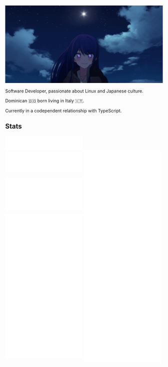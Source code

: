 ![hoshino ai](./pics/ai.gif)

Software Developer, passionate about Linux and Japanese culture.

Dominican 🇩🇴 born living in Italy 🇮🇹.

Currently in a codependent relationship with TypeScript.

## Stats
<picture>
  <img align="center" width="49%" src="./header.svg" />
</picture>
<br/>
<picture>
  <img align="center" width="49%" src="./repositories.svg" />
</picture>
<picture>
  <img align="center" width="49%" src="./acti_comm.svg" />
</picture>

<picture>
  <img align="center" width="49%" src="./iso_calender.svg" />
</picture>

<picture>
    <img align="center" width="49%" src="./issue_pr_lang.svg" />
</picture>

<picture>
  <img align="center" width="49%" src="./github-habits.svg" />
</picture>
<picture>
    <img align="center" width="49%"  src="./achievements.svg" />
</picture>
<picture>
    <img align="center" width="49%"  src="./anilist.svg" />
</picture>
<picture>
    <img align="top" width="49%"  src="./playlist.svg" />
</picture>
